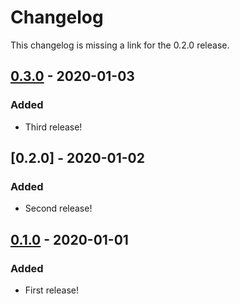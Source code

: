 # Changelog

This changelog is missing a link for the 0.2.0 release.

## [0.3.0] - 2020-01-03

### Added

- Third release!

## [0.2.0] - 2020-01-02

### Added

- Second release!

## [0.1.0] - 2020-01-01

### Added

- First release!

[0.3.0]: https://github.com/infra-blocks/rs-changelog/compare/v0.2.0...v0.3.0
[0.1.0]: https://github.com/infra-blocks/rs-changelog/releases/tag/v0.1.0
